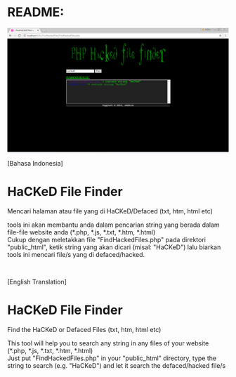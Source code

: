 <h1>README:</h1>
<img src="https://github.com/aghanathan/HaCKeDFileFinder/blob/master/screen-shot.png"/>

[Bahasa Indonesia]
# HaCKeD File Finder
Mencari halaman atau file yang di HaCKeD/Defaced (txt, htm, html etc)

tools ini akan membantu anda dalam pencarian string yang berada dalam file-file website anda (*.php, *.js, *.txt, *.htm, *.html) <br>
Cukup dengan meletakkan file "FindHackedFiles.php" pada direktori "public_html", ketik string yang akan dicari (misal: "HaCKeD") lalu biarkan tools ini mencari file/s yang di defaced/hacked.

<p>&nbsp;</p>

[English Translation]
# HaCKeD File Finder
Find the HaCKeD or Defaced Files (txt, htm, html etc)

This tool will help you to search any string in any files of your website (*.php, *.js, *.txt, *.htm, *.html) <br>
Just put "FindHackedFiles.php" in your "public_html" directory, type the string to search (e.g. "HaCKeD") and let it search the defaced/hacked file/s


